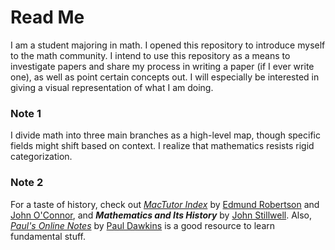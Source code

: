 # Read Me
I am a student majoring in math. I opened this repository to introduce myself to the math community. I intend to use this repository as a means to investigate papers and share my process in writing a paper (if I ever write one), as well as point certain concepts out. I will especially be interested in giving a visual representation of what I am doing.

### Note 1
I divide math into three main branches as a high-level map, though specific fields might shift based on context. I realize that mathematics resists rigid categorization.

### Note 2
For a taste of history, check out [*MacTutor Index*](https://mathshistory.st-andrews.ac.uk/) by [Edmund Robertson](https://mathshistory.st-andrews.ac.uk/Biographies/Robertson_Edmund/) and [John O'Connor](https://mathshistory.st-andrews.ac.uk/Biographies/OConnor/), and _**Mathematics and Its History**_ by [John Stillwell](https://www.usfca.edu/faculty/john-stillwell). Also, [*Paul's Online Notes*](https://tutorial.math.lamar.edu/) by [Paul Dawkins](https://www.math.lamar.edu/faculty/dawkins/dawkins.aspx) is a good resource to learn fundamental stuff.
